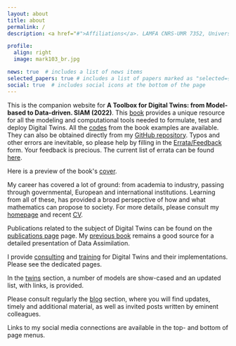 ```yaml
---
layout: about
title: about
permalink: /
description: <a href="#">Affiliations</a>. LAMFA CNRS-UMR 7352, Université de Picardie Jules Verne, FRANCE.

profile:
  align: right
  image: mark103_br.jpg

news: true  # includes a list of news items
selected_papers: true # includes a list of papers marked as "selected={true}"
social: true  # includes social icons at the bottom of the page
---
```


This is the companion website for **A Toolbox for Digital Twins: from Model-based to Data-driven. SIAM (2022)**. This  [book](https://my.siam.org/Store/Product/viewproduct/?ProductId=41813926) provides a unique resource for all the modeling and computational tools needed to formulate, test and deploy Digital Twins. All the [codes](/DT-tbx-v1/codes/) from the book examples are available. They can also be obtained directly from my [GitHub repository](https://github.com/markasch/DT-tbx-examples/). Typos and other errors are inevitable, so please help by filling in the [Errata/Feedback](https://docs.google.com/forms/d/e/1FAIpQLSfV-DzUmItIpC3aV-aMBItX3-TmY3TWVoqh1h3ZtOVTk9EHaA/viewform) form. Your feedback is precious. The current list of errata can be found [here](https://docs.google.com/spreadsheets/d/1xkTEB9Z5PYD6KKzJZFU5SxiV9u2NQ6O9vhZXtPd_wSY/edit?usp=sharing).

Here is a preview of the book's [cover](/DT-tbx-v1/assets/pdf/MN06_ASCH_COVER_B_V6.pdf).

My career has covered a lot of ground: from academia to industry, passing through governmental, European and international institutions. Learning from all of these, has provided a broad persepctive of how and what mathematics can propose to society.
For more details, please consult my [homepage](http://masch.perso.math.cnrs.fr) and recent [CV](/DT-tbx-v1/assets/pdf/Asch_CV_2021.pdf). 

Publications related to the subject of Digital Twins can be found on the  [publications page](/DT-tbx-v1/publications/) page. My [previous book](http://bookstore.siam.org/fa11/) remains a good source for a detailed presentation of Data Assimilation.

I provide [consulting](/DT-tbx-v1/consulting/)  and [training](/DT-tbx-v1/training/)  for Digital Twins and their implementations. Please see the dedicated pages.

In the [twins](/DT-tbx-v1/twins/) section, a number of models are show-cased and an updated list, with links, is provided.

Please consult regularly the [blog](/DT-tbx-v1/blog/) section, where you will find updates, timely and additional material, as well as invited posts written by eminent colleagues.

Links to my social media connections are available in the top- and bottom of page menus. 
